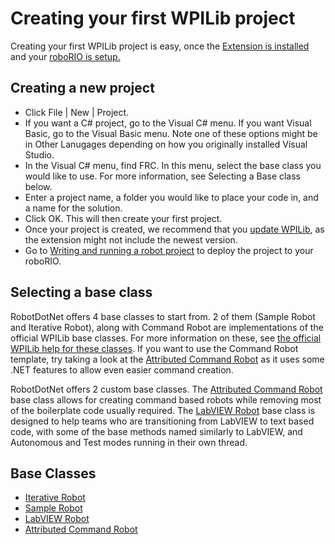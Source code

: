 # Creating your first WPILib project

Creating your first WPILib project is easy, once the [Extension is installed](windowsinstall.md) and your [roboRIO is setup.](provisioning.md)

## Creating a new project
* Click File | New | Project.
* If you want a C# project, go to the Visual C# menu. If you want Visual Basic, go to the Visual Basic menu. Note one of these options might be in Other Lanugages depending on how you originally installed Visual Studio.
* In the Visual C# menu, find FRC. In this menu, select the base class you would like to use. For more information, see Selecting a Base class below.
* Enter a project name, a folder you would like to place your code in, and a name for the solution.
* Click OK. This will then create your first project.
* Once your project is created, we recommend that you [update WPILib](updatewpilib.md), as the extension might not include the newest version. 
* Go to [Writing and running a robot project](writingandrunning.md) to deploy the project to your roboRIO.

## Selecting a base class

RobotDotNet offers 4 base classes to start from. 2 of them (Sample Robot and Iterative Robot), along with Command Robot are implementations of the official WPILib base classes. For more information on these,
see [the official WPILib help for these classes](https://wpilib.screenstepslive.com/s/4485/m/13810/l/241853-choosing-a-base-class). If you want to use the Command Robot template, try taking a look at the 
[Attributed Command Robot](createattributed.md) as it uses some .NET features to allow even easier command creation.

RobotDotNet offers 2 custom base classes. The [Attributed Command Robot](createattributed.md) base class allows for creating command based robots while removing most of the boilerplate code usually required.
The [LabVIEW Robot](createlv.md) base class is designed to help teams who are transitioning from LabVIEW to text based code, with some of the base methods named similarly to LabVIEW, and Autonomous and Test modes running in their own thread.


## Base Classes
* [Iterative Robot](xref:WPILib.IterativeRobot)
* [Sample Robot](xref:WPILib.SampleRobot)
* [LabVIEW Robot](xref:WPILib.Extras.LabViewRobot)
* [Attributed Command Robot](xref:WPILib.Extras.AttributedCommandModel.AttributedRobot)